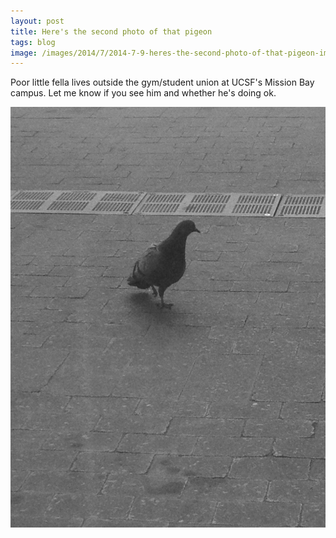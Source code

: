 ```yaml
---
layout: post
title: Here's the second photo of that pigeon
tags: blog
image: /images/2014/7/2014-7-9-heres-the-second-photo-of-that-pigeon-image.jpeg
---
```



Poor little fella lives outside the gym/student union at UCSF's
Mission Bay campus. Let me know if you see him and whether he's doing
ok.


 ![lol][image]

 [image]: /images/2014/7/2014-7-9-heres-the-second-photo-of-that-pigeon-image.jpeg


